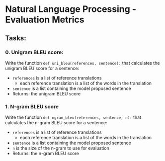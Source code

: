 # Natural Language Processing - Evaluation Metrics

## Tasks:

### 0. Unigram BLEU score:
Write the function ``def uni_bleu(references, sentence):`` that calculates the unigram BLEU score for a sentence:

- ``references`` is a list of reference translations
  - each reference translation is a list of the words in the translation
- ``sentence`` is a list containing the model proposed sentence
- Returns: the unigram BLEU score

### 1. N-gram BLEU score
Write the function ``def ngram_bleu(references, sentence, n):`` that calculates the n-gram BLEU score for a sentence:

- ``references`` is a list of reference translations
  - each reference translation is a list of the words in the translation
- ``sentence`` is a list containing the model proposed sentence
- ``n`` is the size of the n-gram to use for evaluation
- Returns: the n-gram BLEU score

### 